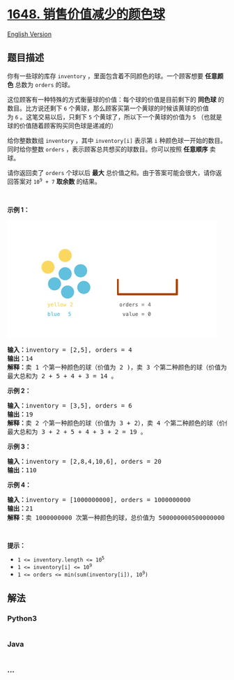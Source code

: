 # [1648. 销售价值减少的颜色球](https://leetcode-cn.com/problems/sell-diminishing-valued-colored-balls)

[English Version](/solution/1600-1600/1648.Sell%20Diminishing-Valued%20Colored%20Balls/README_EN.md)

## 题目描述

<!-- 这里写题目描述 -->

<p>你有一些球的库存 <code>inventory</code> ，里面包含着不同颜色的球。一个顾客想要 <strong>任意颜色</strong> 总数为 <code>orders</code> 的球。</p>

<p>这位顾客有一种特殊的方式衡量球的价值：每个球的价值是目前剩下的 <strong>同色球</strong> 的数目。比方说还剩下 <code>6</code> 个黄球，那么顾客买第一个黄球的时候该黄球的价值为 <code>6</code> 。这笔交易以后，只剩下 <code>5</code> 个黄球了，所以下一个黄球的价值为 <code>5</code> （也就是球的价值随着顾客购买同色球是递减的）</p>

<p>给你整数数组 <code>inventory</code> ，其中 <code>inventory[i]</code> 表示第 <code>i</code> 种颜色球一开始的数目。同时给你整数 <code>orders</code> ，表示顾客总共想买的球数目。你可以按照 <strong>任意顺序</strong> 卖球。</p>

<p>请你返回卖了 <code>orders</code> 个球以后 <strong>最大</strong> 总价值之和。由于答案可能会很大，请你返回答案对 <code>10<sup>9</sup> + 7</code> <strong>取余数</strong> 的结果。</p>

<p> </p>

<p><strong>示例 1：</strong></p>

![](./images/jj.gif)

<pre>
<b>输入：</b>inventory = [2,5], orders = 4
<b>输出：</b>14
<b>解释：</b>卖 1 个第一种颜色的球（价值为 2 )，卖 3 个第二种颜色的球（价值为 5 + 4 + 3）。
最大总和为 2 + 5 + 4 + 3 = 14 。
</pre>

<p><strong>示例 2：</strong></p>

<pre>
<b>输入：</b>inventory = [3,5], orders = 6
<b>输出：</b>19
<strong>解释：</strong>卖 2 个第一种颜色的球（价值为 3 + 2），卖 4 个第二种颜色的球（价值为 5 + 4 + 3 + 2）。
最大总和为 3 + 2 + 5 + 4 + 3 + 2 = 19 。
</pre>

<p><strong>示例 3：</strong></p>

<pre>
<b>输入：</b>inventory = [2,8,4,10,6], orders = 20
<b>输出：</b>110
</pre>

<p><strong>示例 4：</strong></p>

<pre>
<b>输入：</b>inventory = [1000000000], orders = 1000000000
<b>输出：</b>21
<strong>解释：</strong>卖 1000000000 次第一种颜色的球，总价值为 500000000500000000 。 500000000500000000 对 10<sup>9 </sup>+ 7 取余为 21 。
</pre>

<p> </p>

<p><strong>提示：</strong></p>

<ul>
	<li><code>1 <= inventory.length <= 10<sup>5</sup></code></li>
	<li><code>1 <= inventory[i] <= 10<sup>9</sup></code></li>
	<li><code>1 <= orders <= min(sum(inventory[i]), 10<sup>9</sup>)</code></li>
</ul>


## 解法

<!-- 这里可写通用的实现逻辑 -->

<!-- tabs:start -->

### **Python3**

<!-- 这里可写当前语言的特殊实现逻辑 -->

```python

```

### **Java**

<!-- 这里可写当前语言的特殊实现逻辑 -->

```java

```

### **...**

```

```

<!-- tabs:end -->
